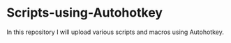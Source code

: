 # Scripts-using-Autohotkey
In this repository I will upload various scripts and macros using Autohotkey.
